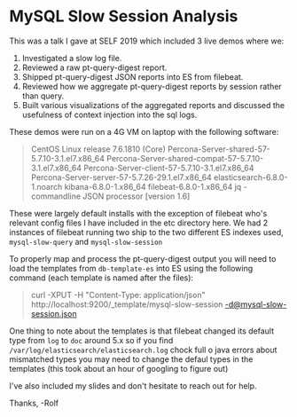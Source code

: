 # MySQL Slow Session Analysis

This was a talk I gave at SELF 2019 which included 3 live demos where we:
1. Investigated a slow log file.
2. Reviewed a raw pt-query-digest report.
3. Shipped pt-query-digest JSON reports into ES from filebeat.
4. Reviewed how we aggregate pt-query-digest reports by session rather than query.
5. Built various visualizations of the aggregated reports and discussed the usefulness of context injection into the sql logs.

These demos were run on a 4G VM on laptop with the following software:

> CentOS Linux release 7.6.1810 (Core)
> Percona-Server-shared-57-5.7.10-3.1.el7.x86_64
> Percona-Server-shared-compat-57-5.7.10-3.1.el7.x86_64
> Percona-Server-client-57-5.7.10-3.1.el7.x86_64
> Percona-Server-server-57-5.7.26-29.1.el7.x86_64
> elasticsearch-6.8.0-1.noarch
> kibana-6.8.0-1.x86_64
> filebeat-6.8.0-1.x86_64
> jq - commandline JSON processor [version 1.6]

These were largely default installs with the exception of filebeat who's relevant config files I have included in the etc directory here. We had 2 instances of filebeat running two ship to the two different ES indexes used, `mysql-slow-query` and `mysql-slow-session`

To properly map and process the pt-query-digest output you will need to load the templates from `db-template-es` into ES using the following command (each template is named after the files):
> curl -XPUT -H "Content-Type: application/json" http://localhost:9200/_template/mysql-slow-session -d@mysql-slow-session.json

One thing to note about the templates is that filebeat changed its default type from `log` to `doc` around 5.x so if you find `/var/log/elasticsearch/elasticsearch.log` chock full o java errors about mismatched types you may need to change the defaul types in the templates (this took about an hour of googling to figure out)

I've also included my slides and don't hesitate to reach out for help.

Thanks,
-Rolf
